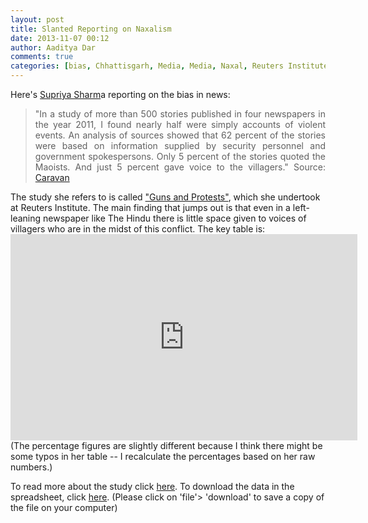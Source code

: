 ```yaml
---
layout: post
title: Slanted Reporting on Naxalism		
date: 2013-11-07 00:12
author: Aaditya Dar
comments: true
categories: [bias, Chhattisgarh, Media, Media, Naxal, Reuters Institute]
---
```

Here's <a href="https://twitter.com/sharmasupriya" target="_blank">Supriya Sharm</a>a reporting on the bias in news:
<blockquote>
<p style="text-align: justify;">"In a study of more than 500 stories published in four newspapers in the year 2011, I found nearly half were simply accounts of violent events. An analysis of sources showed that 62 percent of the stories were based on information supplied by security personnel and government spokespersons. Only 5 percent of the stories quoted the Maoists. And just 5 percent gave voice to the villagers." Source: <a href="http://caravanmagazine.in/perspectives/ear-ground" target="_blank">Caravan</a></p>
</blockquote>
The study she refers to is called <a href="https://reutersinstitute.politics.ox.ac.uk/fileadmin/documents/Publications/fellows__papers/2012-2013/Guns_and_Protests.pdf" target="_blank">"Guns and Protests"</a>, which she undertook at Reuters Institute. The main finding that jumps out is that even in a left-leaning newspaper like The Hindu there is little space given to voices of villagers who are in the midst of this conflict. The key table is:

<iframe src="https://docs.google.com/spreadsheet/pub?key=0Atw08mnxUvF9dDJjNGRLY1Q1SnJwQzFjSENnNU1tMVE&amp;output=html&amp;widget=true" height="330" width="555" frameborder="0"></iframe>
(The percentage figures are slightly different because I think there might be some typos in her table -- I recalculate the percentages based on her raw numbers.)

To read more about the study click <a href="https://drive.google.com/file/d/1OdYi-2y98tmLVuc5NyaWAXVQxMNNw8e4NHnu-p0bSaYCoFBqOvR0Xvn7ylRD/edit?usp=sharing" target="_blank">here</a>.
To download the data in the spreadsheet, click <a href="https://docs.google.com/spreadsheet/ccc?key=0Atw08mnxUvF9dDJjNGRLY1Q1SnJwQzFjSENnNU1tMVE&amp;usp=sharing" target="_blank">here</a>.
(Please click on 'file'&gt; 'download' to save a copy of the file on your computer)
